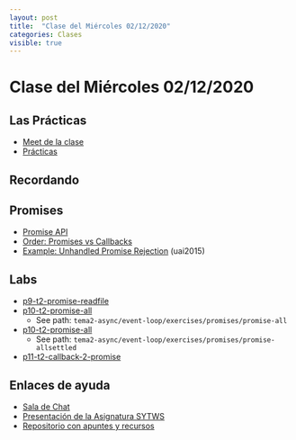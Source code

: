 ```yaml
---
layout: post
title:  "Clase del Miércoles 02/12/2020"
categories: Clases
visible: true
---
```


# Clase del Miércoles 02/12/2020

## Las Prácticas

* [Meet de la clase]({{site.meet}})
* [Prácticas]({{site.baseurl}}/practicas)
    
## Recordando

## Promises

* [Promise API](https://javascript.info/promise-api)
* [Order: Promises vs Callbacks]({{site.baseurl}}/tema2-async/promise-examples#orden-promises-versus-callbacks) 
* [Example: Unhandled Promise Rejection]({{site.baseurl}}/tema2-async/promise-examples#unhandled-promise-rejection) (uai2015)


## Labs

* [p9-t2-promise-readfile]({{site.baseurl}}/practicas/09p9-t2-promise-readfile.html)
* [p10-t2-promise-all]({{site.baseurl}}/practicas/10p10-t2-promise-all.html)
  * See path: `tema2-async/event-loop/exercises/promises/promise-all`
* [p10-t2-promise-all]({{site.baseurl}}/practicas/13p12-t2-promise-allsettled.html)
  * See path: `tema2-async/event-loop/exercises/promises/promise-allsettled`
* [p11-t2-callback-2-promise]({{site.baseurl}}/practicas/p11-t2-callback-2-promise.html)



## Enlaces de ayuda

* [Sala de Chat](https://chat.google.com/u/1/room/AAAAp18fCE8)
* [Presentación de la Asignatura SYTWS]({{site.baseurl}}/tema0-presentacion/)
* [Repositorio con apuntes y recursos]({{site.books_shared}})   
